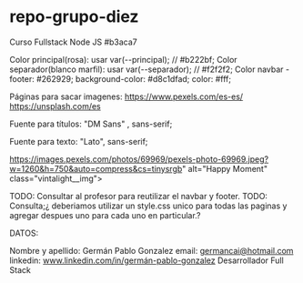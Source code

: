 # repo-grupo-diez
Curso Fullstack Node JS
#b3aca7


Color principal(rosa): usar  var(--principal);   // #b222bf;
Color separador(blanco marfil): usar var(--separador); // #f2f2f2;
Color navbar - footer: #262929;
background-color: #d8c1dfad; 
color: #fff;

Páginas para sacar imagenes: 
https://www.pexels.com/es-es/
https://unsplash.com/es


Fuente para títulos: "DM Sans" , sans-serif;


Fuente para texto: "Lato", sans-serif;

https://images.pexels.com/photos/69969/pexels-photo-69969.jpeg?w=1260&h=750&auto=compress&cs=tinysrgb" alt="Happy Moment" class="vintalight__img">
            



TODO: Consultar al profesor para reutilizar el navbar y footer.
TODO: Consulta;¿ deberiamos utilizar un style.css unico para todas las paginas y agregar despues uno para cada uno en particular.? 


DATOS:

 Nombre y apellido: Germán Pablo Gonzalez
 email: germancai@hotmail.com
 linkedin: www.linkedin.com/in/germán-pablo-gonzalez
 Desarrollador Full Stack

